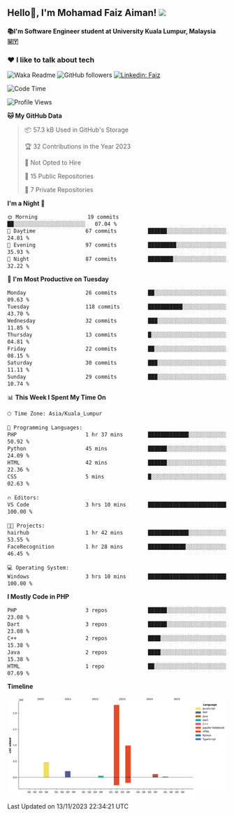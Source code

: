 <h2> Hello👋, I'm Mohamad Faiz Aiman! <img src="https://media.giphy.com/media/12oufCB0MyZ1Go/giphy.gif" width="50"></h2>

#### 📚I'm Software Engineer student at University Kuala Lumpur, Malaysia 🇲🇾
###  ❤️ I like to talk about tech 


![Waka Readme](https://github.com/anmol098/anmol098/workflows/Waka%20Readme/badge.svg)
![GitHub followers](https://img.shields.io/github/followers/faizaiman?label=Follow&style=social)
[![Linkedin: Faiz](https://img.shields.io/badge/-Faiz-blue?style=flat-square&logo=Linkedin&logoColor=white&link=https://www.linkedin.com/in/mohamad-faiz-aiman-623747192/)](https://www.linkedin.com/in/mohamad-faiz-aiman-623747192/)

<!--START_SECTION:waka-->
![Code Time](http://img.shields.io/badge/Code%20Time-166%20hrs%2057%20mins-blue)

![Profile Views](http://img.shields.io/badge/Profile%20Views-0-blue)

**🐱 My GitHub Data** 

> 📦 57.3 kB Used in GitHub's Storage 
 > 
> 🏆 32 Contributions in the Year 2023
 > 
> 🚫 Not Opted to Hire
 > 
> 📜 15 Public Repositories 
 > 
> 🔑 7 Private Repositories 
 > 
**I'm a Night 🦉** 

```text
🌞 Morning                19 commits          ██░░░░░░░░░░░░░░░░░░░░░░░   07.04 % 
🌆 Daytime                67 commits          ██████░░░░░░░░░░░░░░░░░░░   24.81 % 
🌃 Evening                97 commits          █████████░░░░░░░░░░░░░░░░   35.93 % 
🌙 Night                  87 commits          ████████░░░░░░░░░░░░░░░░░   32.22 % 
```
📅 **I'm Most Productive on Tuesday** 

```text
Monday                   26 commits          ██░░░░░░░░░░░░░░░░░░░░░░░   09.63 % 
Tuesday                  118 commits         ███████████░░░░░░░░░░░░░░   43.70 % 
Wednesday                32 commits          ███░░░░░░░░░░░░░░░░░░░░░░   11.85 % 
Thursday                 13 commits          █░░░░░░░░░░░░░░░░░░░░░░░░   04.81 % 
Friday                   22 commits          ██░░░░░░░░░░░░░░░░░░░░░░░   08.15 % 
Saturday                 30 commits          ███░░░░░░░░░░░░░░░░░░░░░░   11.11 % 
Sunday                   29 commits          ███░░░░░░░░░░░░░░░░░░░░░░   10.74 % 
```


📊 **This Week I Spent My Time On** 

```text
🕑︎ Time Zone: Asia/Kuala_Lumpur

💬 Programming Languages: 
PHP                      1 hr 37 mins        █████████████░░░░░░░░░░░░   50.92 % 
Python                   45 mins             ██████░░░░░░░░░░░░░░░░░░░   24.09 % 
HTML                     42 mins             ██████░░░░░░░░░░░░░░░░░░░   22.36 % 
CSS                      5 mins              █░░░░░░░░░░░░░░░░░░░░░░░░   02.63 % 

🔥 Editors: 
VS Code                  3 hrs 10 mins       █████████████████████████   100.00 % 

🐱‍💻 Projects: 
hairhub                  1 hr 42 mins        █████████████░░░░░░░░░░░░   53.55 % 
FaceRecognition          1 hr 28 mins        ████████████░░░░░░░░░░░░░   46.45 % 

💻 Operating System: 
Windows                  3 hrs 10 mins       █████████████████████████   100.00 % 
```

**I Mostly Code in PHP** 

```text
PHP                      3 repos             ██████░░░░░░░░░░░░░░░░░░░   23.08 % 
Dart                     3 repos             ██████░░░░░░░░░░░░░░░░░░░   23.08 % 
C++                      2 repos             ████░░░░░░░░░░░░░░░░░░░░░   15.38 % 
Java                     2 repos             ████░░░░░░░░░░░░░░░░░░░░░   15.38 % 
HTML                     1 repo              ██░░░░░░░░░░░░░░░░░░░░░░░   07.69 % 
```



**Timeline**

![Lines of Code chart](https://raw.githubusercontent.com/faizaiman/faizaiman/main/assets/bar_graph.png)


 Last Updated on 13/11/2023 22:34:21 UTC
<!--END_SECTION:waka-->
